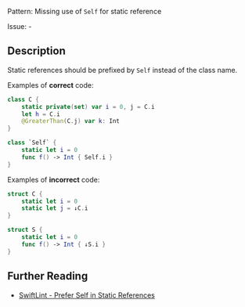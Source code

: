 Pattern: Missing use of `Self` for static reference

Issue: -

## Description

Static references should be prefixed by `Self` instead of the class name.

Examples of **correct** code:

```swift
class C {
	static private(set) var i = 0, j = C.i
	let h = C.i
	@GreaterThan(C.j) var k: Int
}

class `Self` {
	static let i = 0
	func f() -> Int { Self.i }
}
```

Examples of **incorrect** code:

```swift
struct C {
	static let i = 0
	static let j = ↓C.i
}

struct S {
	static let i = 0
	func f() -> Int { ↓S.i }
}
```

## Further Reading

* [SwiftLint - Prefer Self in Static References](https://realm.github.io/SwiftLint/prefer_self_in_static_references.html)